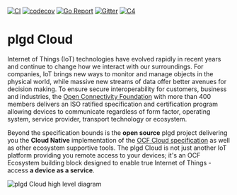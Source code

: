 [![CI](https://github.com/plgd-dev/cloud/workflows/CI/badge.svg)](https://github.com/plgd-dev/cloud/actions?query=workflow%3ACI)
[![codecov](https://codecov.io/gh/plgd-dev/cloud/branch/master/graph/badge.svg)](https://codecov.io/gh/plgd-dev/cloud)
[![Go Report](https://goreportcard.com/badge/github.com/plgd-dev/cloud)](https://goreportcard.com/report/github.com/plgd-dev/cloud)
[![Gitter](https://badges.gitter.im/ocfcloud/Lobby.svg)](https://gitter.im/ocfcloud/Lobby?utm_source=badge&utm_medium=badge&utm_campaign=pr-badge)
[![C4](https://img.shields.io/badge/structurizr%20-C4%20model-%231168BD)](https://structurizr.com/share/60796/diagrams#plgdSystem)

# plgd Cloud
Internet of Things (IoT) technologies have evolved rapidly in recent years and continue to change how we interact with our surroundings. For companies, IoT brings new ways to monitor and manage objects in the physical world, while massive new streams of data offer better avenues for decision making. To ensure secure interoperability for customers, business and industries, the [Open Connectivity Foundation](https://openconnectivity.org/) with more than 400 members delivers an ISO ratified specification and certification program allowing devices to communicate regardless of form factor, operating system, service provider, transport technology or ecosystem.

Beyond the specification bounds is the **open source** plgd project delivering you the **Cloud Native** implementation of the [OCF Cloud specification](https://openconnectivity.org/developer/specifications/) as well as other ecosystem supportive tools. The plgd Cloud is not just another IoT platform providing you remote access to your devices; it's an OCF Ecosystem building block designed to enable true Internet of Things - access **a device as a service**.

![plgd Cloud high level diagram](/docs/.vuepress/public/img/plgd_high_level.svg)

